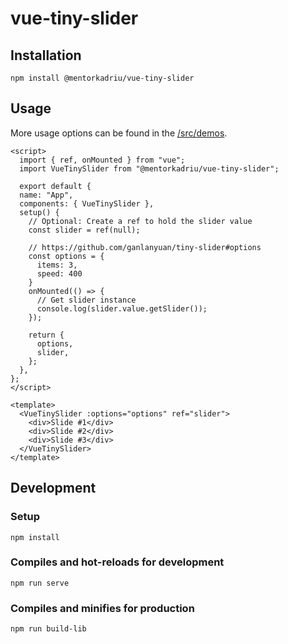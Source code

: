 # vue-tiny-slider

## Installation
```
npm install @mentorkadriu/vue-tiny-slider
```
## Usage

More usage options can be found in the [/src/demos](https://mentorkadriu.github.io/vue-tiny-slider/src/demos/).

```vue
<script>
  import { ref, onMounted } from "vue";
  import VueTinySlider from "@mentorkadriu/vue-tiny-slider";

  export default {
  name: "App",
  components: { VueTinySlider },
  setup() {
    // Optional: Create a ref to hold the slider value
    const slider = ref(null);
    
    // https://github.com/ganlanyuan/tiny-slider#options
    const options = {
      items: 3,
      speed: 400
    }
    onMounted(() => {
      // Get slider instance
      console.log(slider.value.getSlider());
    });
    
    return {
      options,
      slider,
    };
  },
};
</script>

<template>
  <VueTinySlider :options="options" ref="slider">
    <div>Slide #1</div>
    <div>Slide #2</div>
    <div>Slide #3</div>
  </VueTinySlider>
</template>
```

## Development

### Setup
```
npm install
```

### Compiles and hot-reloads for development
```
npm run serve
```

### Compiles and minifies for production
```
npm run build-lib
```
